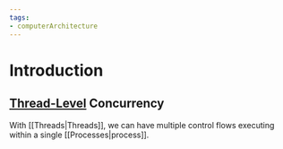 ```yaml
---
tags:
- computerArchitecture 
---
```

# Introduction 
## [Thread-Level]([[Threads|Threads]]) Concurrency
With [[Threads|Threads]], we can have multiple control flows executing within a single [[Processes|process]].
